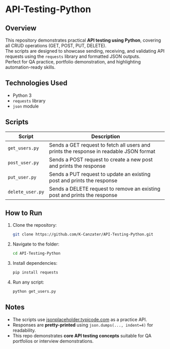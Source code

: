 # API-Testing-Python

## Overview
This repository demonstrates practical **API testing using Python**, covering all CRUD operations (GET, POST, PUT, DELETE).  
The scripts are designed to showcase sending, receiving, and validating API requests using the `requests` library and formatted JSON outputs.  
Perfect for QA practice, portfolio demonstration, and highlighting automation-ready skills.

## Technologies Used
- Python 3
- `requests` library
- `json` module

## Scripts
| Script | Description |
|--------|-------------|
| `get_users.py` | Sends a GET request to fetch all users and prints the response in readable JSON format |
| `post_user.py` | Sends a POST request to create a new post and prints the response |
| `put_user.py` | Sends a PUT request to update an existing post and prints the response |
| `delete_user.py` | Sends a DELETE request to remove an existing post and prints the response |

## How to Run
1. Clone the repository:  
    ```bash
    git clone https://github.com/K-Canzater/API-Testing-Python.git
    ```
2. Navigate to the folder:  
    ```bash
    cd API-Testing-Python
    ```
3. Install dependencies:  
    ```bash
    pip install requests
    ```
4. Run any script:  
    ```bash
    python get_users.py
    ```

## Notes
- The scripts use [jsonplaceholder.typicode.com](https://jsonplaceholder.typicode.com/) as a practice API.  
- Responses are **pretty-printed** using `json.dumps(..., indent=4)` for readability.  
- This repo demonstrates **core API testing concepts** suitable for QA portfolios or interview demonstrations.
